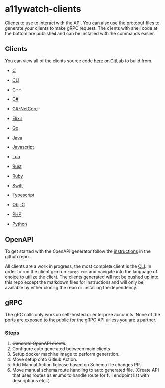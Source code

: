# a11ywatch-clients

Clients to use to interact with the API.
You can also use the [protobuf](./src/schema) files to generate your clients to make gRPC request.
The clients with shell code at the bottom are published and can be installed with the commands easier.

## Clients

You can view all of the clients source code [here](https://gitlab.com/j-mendez/a11ywatch-clients) on GitLab to build from.

- [C](https://gitlab.com/j-mendez/a11ywatch-clients/-/tree/main/c_api_client)

- [CLI](../cli)

- [C++](https://gitlab.com/j-mendez/a11ywatch-clients/-/tree/main/cpp-restsdk_api_client)

- [C#](https://gitlab.com/j-mendez/a11ywatch-clients/-/tree/main/csharp_api_client)

- [C#-NetCore](https://gitlab.com/j-mendez/a11ywatch-clients/-/tree/main/csharp-netcore_api_client)

- [Elixir](https://gitlab.com/j-mendez/a11ywatch-clients/-/tree/main/elixir_api_client)

- [Go](https://gitlab.com/j-mendez/a11ywatch-clients/-/tree/main/go_api_client)

- [Java](https://gitlab.com/j-mendez/a11ywatch-clients/-/tree/main/java_api_client)

- [Javascript](https://gitlab.com/j-mendez/a11ywatch-clients/-/tree/main/javascript_api_client)

- [Lua](https://gitlab.com/j-mendez/a11ywatch-clients/-/tree/main/lua_api_client)

- [Rust](https://gitlab.com/j-mendez/a11ywatch-clients/-/tree/main/rust_api_client)

- [Ruby](https://gitlab.com/j-mendez/a11ywatch-clients/-/tree/main/ruby_api_client)

- [Swift](https://gitlab.com/j-mendez/a11ywatch-clients/-/tree/main/swift5_api_client)

- [Typescript](https://gitlab.com/j-mendez/a11ywatch-clients/-/tree/main/typescript_api_client)

- [Obj-C](https://gitlab.com/j-mendez/a11ywatch-clients/-/tree/main/objc_api_client)

- [PHP](https://gitlab.com/j-mendez/a11ywatch-clients/-/tree/main/php_api_client)

- [Python](https://gitlab.com/j-mendez/a11ywatch-clients/-/tree/main/python_api_client)

## OpenAPI

To get started with the OpenAPI generator follow the [instructions](https://github.com/OpenAPITools/openapi-generator#openapi-generator) in the github repo.

All clients are a work in progress, the most complete client is the [CLI](../cli).
In order to run the client gen run `cargo run` and navigate into the language of choice to utilize the client.
The clients generated will not be pushed up into this repo except the markdown files for instructions and will only be available by either cloning the repo or installing the dependency.

## gRPC

The gRC calls only work on self-hosted or enterprise accounts. None of the ports are exposed to the public for the gRPC API unless you are a partner.

### Steps

1. ~~Generate OpenAPI clients~~.
2. ~~Configure auto generated between main clients~~.
3. Setup docker machine image to perform generation.
4. Move setup onto Github Action.
5. Add Manual Action Release based on Schema file changes PR.
6. Move manual schema route handling to auto generated file. (Create API that uses routes as enums to handle route for full endpoint list with descriptions etc..)
